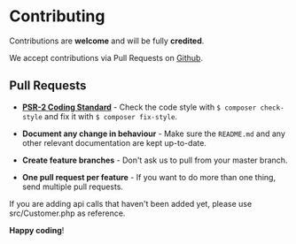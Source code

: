 # Contributing

Contributions are **welcome** and will be fully **credited**.

We accept contributions via Pull Requests on [Github](https://github.com/sdavis1902/qbo-laravel).


## Pull Requests

- **[PSR-2 Coding Standard](https://github.com/php-fig/fig-standards/blob/master/accepted/PSR-2-coding-style-guide.md)** - Check the code style with ``$ composer check-style`` and fix it with ``$ composer fix-style``.

- **Document any change in behaviour** - Make sure the `README.md` and any other relevant documentation are kept up-to-date.

- **Create feature branches** - Don't ask us to pull from your master branch.

- **One pull request per feature** - If you want to do more than one thing, send multiple pull requests.

If you are adding api calls that haven't been added yet, please use src/Customer.php as reference.

**Happy coding**!
